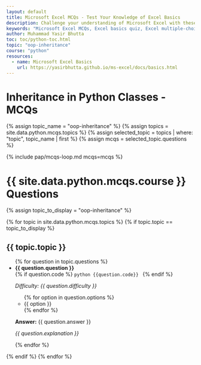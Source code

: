 ```yaml
---
layout: default
title: Microsoft Excel MCQs - Test Your Knowledge of Excel Basics
description: Challenge your understanding of Microsoft Excel with these multiple-choice questions. Covering topics like worksheets, workbooks, formulas, shortcuts, and data entry, this quiz is perfect for beginners to assess and improve their Excel skills.
keywords: "Microsoft Excel MCQs, Excel basics quiz, Excel multiple-choice questions, Excel worksheets and workbooks, Excel formulas quiz, Excel shortcuts test, Excel data entry practice, beginner Excel quiz, Excel fundamentals assessment, Microsoft Excel skills test"
author: Muhammad Yasir Bhutta
toc: toc/python-toc.html
topic: "oop-inheritance"
course: "python"
resources:
  - name: Microsoft Excel Basics
    url: https://yasirbhutta.github.io/ms-excel/docs/basics.html
---
```


<h1> Inheritance in Python Classes - MCQs</h1>

{% assign topic_name = "oop-inheritance" %}
{% assign topics = site.data.python.mcqs.topics %}
{% assign selected_topic = topics | where: "topic", topic_name | first %}
{% assign mcqs = selected_topic.questions %}

{% include pap/mcqs-loop.md mcqs=mcqs %}



<h1>{{ site.data.python.mcqs.course }} Questions</h1>

{% assign topic_to_display = "oop-inheritance" %}

{% for topic in site.data.python.mcqs.topics %}
  {% if topic.topic == topic_to_display %}
    <h2>{{ topic.topic }}</h2>
    <ul>
      {% for question in topic.questions %}
        <li>
          <strong>{{ question.question }}</strong> <br>
          {% if question.code %}
          ```python
          {{question.code}}
          ```
          {% endif %}
          <p><em>Difficulty: {{ question.difficulty }}</em></p>
          <ul>
            {% for option in question.options %}
              <li>{{ option }}</li>
            {% endfor %}
          </ul>
          <p><strong>Answer:</strong> {{ question.answer }}</p>
          <p><em>{{ question.explanation }}</em></p>
        </li>
      {% endfor %}
    </ul>
  {% endif %}
{% endfor %}
